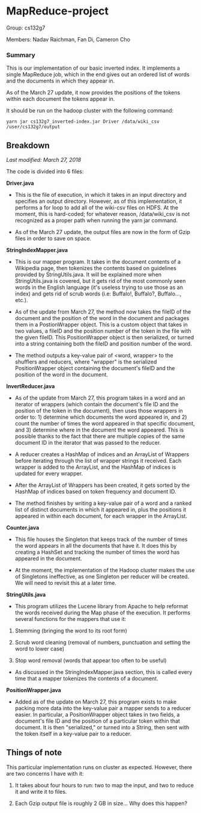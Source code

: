 # MapReduce-project

Group: cs132g7

Members: Nadav Raichman, Fan Di, Cameron Cho

### Summary

This is our implementation of our basic inverted index. It implements a single MapReduce job, which in the end gives out an ordered list of words and the documents in which they appear in.

As of the March 27 update, it now provides the positions of the tokens within each document the tokens appear in.

It should be run on the hadoop cluster with the following command:

`yarn jar cs132g7_inverted-index.jar Driver /data/wiki_csv /user/cs132g7/output`

## Breakdown

*Last modified: March 27, 2018*

The code is divided into 6 files:

**Driver.java**
 
- This is the file of execution, in which it takes in an input directory and specifies an output directory. However, as of this implementation, it performs a for loop to add all of the wiki-csv files on HDFS. At the moment, this is hard-coded; for whatever reason, /data/wiki_csv is not recognized as a proper path when running the yarn jar command.


- As of the March 27 update, the output files are now in the form of Gzip files in order to save on space.
  
**StringIndexMapper.java**

 - This is our mapper program. It takes in the document contents of a Wikipedia page, then tokenizes the contents based on guidelines provided by StringUtils.java. It will be explained more when StringUtils.java is covered, but it gets rid of the most commonly seen words in the English language (it's useless trying to use those as an index) and gets rid of scrub words (i.e: Buffalo!, Buffalo?, Buffalo..., etc.).
 
 
 - As of the update from March 27, the method now takes the fileID of the document and the position of the word in the document and packages them in a PostionWrapper object. This is a custom object that takes in two values, a fileID and the position number of the token in the file with the given fileID. This PositionWrapper object is then serialized, or turned into a string containing both the fileID and position number of the word.
 
 
 - The method outputs a key-value pair of <word, wrapper> to the shufflers and reducers, where "wrapper" is the serialized PositionWrapper object containing the document's fileID and the position of the word in the document.

**InvertReducer.java**

 - As of the update from March 27, this program takes in a word and an iterator of wrappers (which contain the document's file ID and the position of the token in the document), then uses those wrappers in order to: 1) determine which documents the word appeared in, and 2) count the number of times the word appeared in that specific document, and 3) determine where in the document the word appeared. This is possible thanks to the fact that there are multiple copies of the same document ID in the iterator that was passed to the reducer.
 
 
 - A reducer creates a HashMap of indices and an ArrayList of Wrappers before iterating through the list of wrapper strings it received. Each wrapper is added to the ArrayList, and the HashMap of indices is updated for every wrapper.
 
 
 - After the ArrayList of Wrappers has been created, it gets sorted by the HashMap of indices based on token frequency and document ID.
 
 
 - The method finishes by writing a key-value pair of a word and a ranked list of distinct documents in which it appeared in, plus the positions it appeared in within each document, for each wrapper in the ArrayList.
 
**Counter.java**

 - This file houses the Singleton that keeps track of the number of times the word appears in all the documents that have it. It does this by creating a HashSet and tracking the number of times the word has appeared in the document.
 
 
 - At the moment, the implementation of the Hadoop cluster makes the use of Singletons ineffective, as one Singleton per reducer will be created. We will need to revisit this at a later time.
 
**StringUtils.java**
 
  - This program utilizes the Lucene library from Apache to help reformat the words received during the Map phase of the execution. It performs several functions for the mappers that use it:
  
 
  1. Stemming (bringing the word to its root form)
  
  2. Scrub word cleaning (removal of numbers, punctuation and setting the word to lower case)
  
  3. Stop word removal (words that appear too often to be useful)
  
  
  - As discussed in the StringIndexMapper.java section, this is called every time that a mapper tokenizes the contents of a document.
  
 **PositionWrapper.java**
 
  - Added as of the update on March 27, this program exists to make packing more data into the key-value pair a mapper sends to a reducer easier. In particular, a PositionWrapper object takes in two fields, a document's file ID and the position of a particular token within that document. It is then "serialized," or turned into a String, then sent with the token itself in a key-value pair to a reducer.

  
## Things of note
This particular implementation runs on cluster as expected. However, there are two concerns I have with it:


1. It takes about four hours to run: two to map the input, and two to reduce it and write it to files.

2. Each Gzip output file is roughly 2 GB in size... Why does this happen?